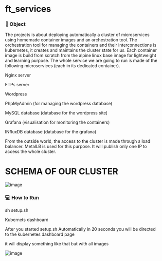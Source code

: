 # ft_services

### 🎯 Object

The projects is about deploying automatically a cluster of microservices using homemade container images and an orchestration tool. The orchestration tool for managing the containers and their interconnections is kubernetes, it creates and maintains the cluster state for us. Each container image is build from scratch from the alpine linux base image for lightweight and learning purpose. The whole service we are going to run is made of the following microservices (each in its dedicated container).

Nginx server

FTPs server

Wordpress

PhpMyAdmin (for managing the wordpress database)

MySQL database (database for the wordpress site)

Grafana (visualisation for monitoring the containers)

INfluxDB database (database for the grafana)

From the outside world, the access to the cluster is made through a load balancer. MetalLB is used for this purpose. It will publish only one IP to access the whole cluster.

# SCHEMA OF OUR CLUSTER

![image](https://user-images.githubusercontent.com/52714837/130298299-09688fa4-28a2-41d1-8e98-93230f97ef7e.png)

### 💻 How to Run

sh setup.sh

Kubernets dashboard

After you started setup.sh Automatically in 20 seconds you will be directed to the kubernetes dashboard page

it will display something like that but with all images

![image](https://user-images.githubusercontent.com/52714837/130298635-9740f3b6-8042-4067-ac39-4f7ae520d7d5.png)
